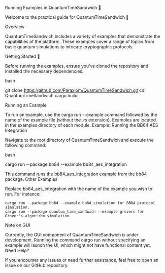 Running Examples in QuantumTimeSandwich 🥪

Welcome to the practical guide for QuantumTimeSandwich  🌌

Overview

QuantumTimeSandwich includes a variety of examples that demonstrate the capabilities of the platform. These examples cover a range of topics from basic quantum simulations to intricate cryptographic protocols.

Getting Started 🚀

Before running the examples, ensure you've cloned the repository and installed the necessary dependencies:

bash

git clone https://github.com/Paraxiom/QuantumTimeSandwich.git
cd QuantumTimeSandwich
cargo build

Running an Example

To run an example, use the cargo run --example command followed by the name of the example file (without the .rs extension). Examples are located in the examples directory of each module.
Example: Running the BB84 AES Integration

Navigate to the root directory of QuantumTimeSandwich and execute the following command:

bash

cargo run --package bb84 --example bb84_aes_integration

This command runs the bb84_aes_integration example from the bb84 package.
Other Examples

Replace bb84_aes_integration with the name of the example you wish to run. For instance:

    cargo run --package bb84 --example bb84_simulation for BB84 protocol simulation.
    cargo run --package quantum_time_sandwich --example grovers for Grover's algorithm simulation.

Note on GUI

Currently, the GUI component of QuantumTimeSandwich is under development. Running the command cargo run without specifying an example will launch the UI, which might not have functional content yet.
Need Help?

If you encounter any issues or need further assistance, feel free to open an issue on our GitHub repository.



